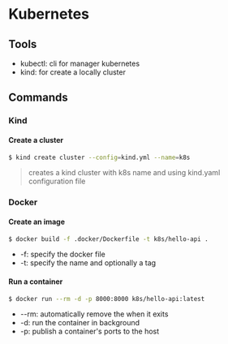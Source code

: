 # Kubernetes

## Tools

- kubectl: cli for manager kubernetes
- kind: for create a locally cluster


## Commands

### Kind


#### Create a cluster

```sh
$ kind create cluster --config=kind.yml --name=k8s
```

> creates a kind cluster with k8s name and using kind.yaml configuration file

### Docker

#### Create an image

```sh
$ docker build -f .docker/Dockerfile -t k8s/hello-api .
```

- -f: specify the docker file
- -t: specify the name and optionally a tag

#### Run a container

```sh
$ docker run --rm -d -p 8000:8000 k8s/hello-api:latest
```

- --rm: automatically remove the when it exits
- -d: run the container in background
- -p: publish a container's ports to the host